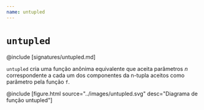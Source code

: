 ```yaml
---
name: untupled
---
```


# `untupled`

@include [signatures/untupled.md]

`untupled` cria uma função anônima equivalente que aceita parâmetros _n_
correspondente a cada um dos componentes da n-tupla aceitos como parâmetro pela função `f`.

@include [figure.html source="../images/untupled.svg" desc="Diagrama de função untupled"]
